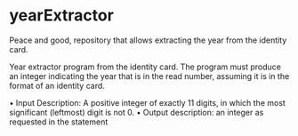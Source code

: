# yearExtractor
Peace and good, repository that allows extracting the year from the identity card.

Year extractor program from the identity card.
The program must produce an integer indicating the year that is in the read number, assuming it is in the format of an identity card.

• Input Description: A positive integer of exactly 11 digits, in which the most significant (leftmost) digit is not 0.
• Output description: an integer as requested in the statement
